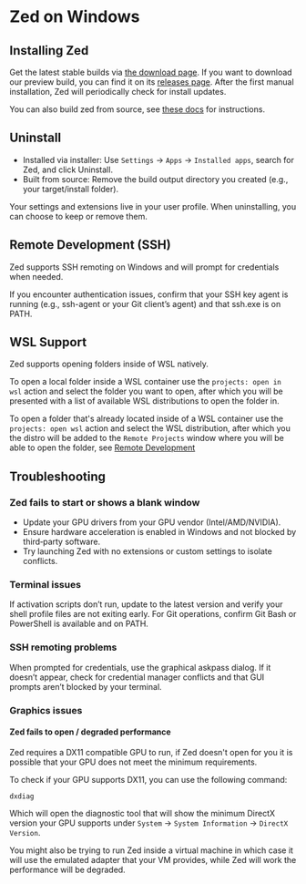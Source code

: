 # Zed on Windows

## Installing Zed

Get the latest stable builds via [the download page](https://zed.dev/download). If you want to download our preview build, you can find it on its [releases page](https://zed.dev/releases/preview). After the first manual installation, Zed will periodically check for install updates.

You can also build zed from source, see [these docs](https://zed.dev/docs/development/windows) for instructions.

## Uninstall

- Installed via installer: Use `Settings` → `Apps` → `Installed apps`, search for Zed, and click Uninstall.
- Built from source: Remove the build output directory you created (e.g., your target/install folder).

Your settings and extensions live in your user profile. When uninstalling, you can choose to keep or remove them.

## Remote Development (SSH)

Zed supports SSH remoting on Windows and will prompt for credentials when needed.

If you encounter authentication issues, confirm that your SSH key agent is running (e.g., ssh-agent or your Git client’s agent) and that ssh.exe is on PATH.

## WSL Support

Zed supports opening folders inside of WSL natively.

To open a local folder inside a WSL container use the `projects: open in wsl` action and select the folder you want to open, after which you will be presented with a list of available WSL distributions to open the folder in.

To open a folder that's already located inside of a WSL container use the `projects: open wsl` action and select the WSL distribution, after which you the distro will be added to the `Remote Projects` window where you will be able to open the folder, see [Remote Development](./remote-development.md)

## Troubleshooting

### Zed fails to start or shows a blank window

- Update your GPU drivers from your GPU vendor (Intel/AMD/NVIDIA).
- Ensure hardware acceleration is enabled in Windows and not blocked by third‑party software.
- Try launching Zed with no extensions or custom settings to isolate conflicts.

### Terminal issues

If activation scripts don’t run, update to the latest version and verify your shell profile files are not exiting early. For Git operations, confirm Git Bash or PowerShell is available and on PATH.

### SSH remoting problems

When prompted for credentials, use the graphical askpass dialog. If it doesn’t appear, check for credential manager conflicts and that GUI prompts aren’t blocked by your terminal.

### Graphics issues

#### Zed fails to open / degraded performance

Zed requires a DX11 compatible GPU to run, if Zed doesn't open for you it is possible that your GPU does not meet the minimum requirements.

To check if your GPU supports DX11, you can use the following command:

```
dxdiag
```

Which will open the diagnostic tool that will show the minimum DirectX version your GPU supports under `System` → `System Information` → `DirectX Version`.

You might also be trying to run Zed inside a virtual machine in which case it will use the emulated adapter that your VM provides, while Zed will work the performance will be degraded.
